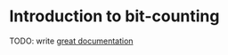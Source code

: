 # Introduction to bit-counting

TODO: write [great documentation](http://jacobian.org/writing/what-to-write/)
